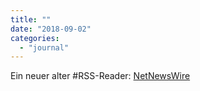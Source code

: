 ```yaml
---
title: ""
date: "2018-09-02"
categories: 
  - "journal"
---
```


Ein neuer alter #RSS-Reader: [NetNewsWire](https://ranchero.com/netnewswire/)
